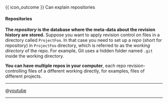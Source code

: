 <span id="prereqs"></span>

<span id="outcomes">{{ icon_outcome }} Can explain repositories</span>

<div id="title">

#### Repositories

</div>

<div id="body">

<tip-box type="definition">
  <include src="../../common/definitions.md#def-repo" />
</tip-box>

<tabs>
  <tab header="{{ icon_text }}">
  
**The _repository_ is the database where the meta-data about the revision history are stored.** Suppose you want to apply revision control on files in a directory called `ProjectFoo`. In that case you need to set up a _repo_ (short for repository) in `ProjectFoo` directory, which is referred to as the _working directory_ of the repo.  For example, Git uses a hidden folder named `.git` inside the working directory.

**You can have multiple repos in your computer**, each repo revision-controlling files of a different working directly, for examples, files of different projects.

  <hr></tab>
  <tab header="{{ icon_video }}">

@[youtube](mLnxwlCEIb8)

  <hr></tab>
</tabs>

</div>

<div id="extras">
<include src="exercises.md" />
</div>